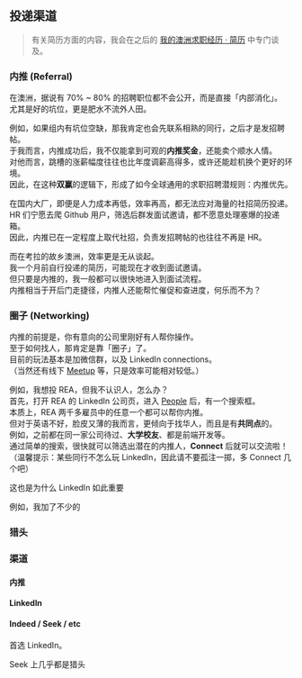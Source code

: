 ## 投递渠道

> 有关简历方面的内容，我会在之后的 [我的澳洲求职经历 · 简历](TODO:link) 中专门谈及。

### 内推 (Referral)

在澳洲，据说有 70% ~ 80% 的招聘职位都不会公开，而是直接「内部消化」。  
尤其是好的坑位，更是肥水不流外人田。

例如，如果组内有坑位空缺，那我肯定也会先联系相熟的同行，之后才是发招聘帖。  
于我而言，内推成功后，我不仅能拿到可观的**内推奖金**，还能卖个顺水人情。  
对他而言，跳槽的涨薪幅度往往也比年度调薪高得多，或许还能趁机换个更好的环境。  
因此，在这种**双赢**的逻辑下，形成了如今全球通用的求职招聘潜规则：内推优先。

在国内大厂，即便是人力成本再低，效率再高，都无法应对海量的社招简历投递。  
HR 们宁愿去爬 Github 用户，筛选后群发面试邀请，都不愿意处理塞爆的投递箱。  
因此，内推已在一定程度上取代社招，负责发招聘帖的也往往不再是 HR。

而在考拉的故乡澳洲，效率更是无从谈起。  
我一个月前自行投递的简历，可能现在才收到面试邀请。  
但只要是内推的，我一般都可以很快地进入到面试流程。  
内推相当于开后门走捷径，内推人还能帮忙催促和查进度，何乐而不为？

### 圈子 (Networking)

内推的前提是，你有意向的公司里刚好有人帮你操作。  
至于如何找人，那肯定是靠「圈子」了。  
目前的玩法基本是加微信群，以及 LinkedIn connections。  
（当然还有线下 [Meetup](https://www.meetup.com/itgroup) 等，只是效率可能相对较低。）


例如，我想投 REA，但我不认识人，怎么办？  
首先，打开 REA 的 LinkedIn 公司页，进入 [People](https://www.linkedin.com/company/rea-group/people) 后，有一个搜索框。  
本质上，REA 两千多雇员中的任意一个都可以帮你内推。  
但对于英语不好，脸皮又薄的我而言，更倾向于找华人，而且是有**共同点**的。  
例如，之前都在同一家公司待过、**大学校友**、都是前端开发等。  
通过简单的搜索，很快就可以筛选出潜在的内推人，**Connect** 后就可以交流啦！  
（温馨提示：某些同行不怎么玩 LinkedIn，因此请不要孤注一掷，多 Connect 几个吧）

这也是为什么 LinkedIn 如此重要



例如，我加了不少的

### 猎头

### 渠道

#### 内推

#### LinkedIn

#### Indeed / Seek / etc

首选 LinkedIn。

Seek 上几乎都是猎头
